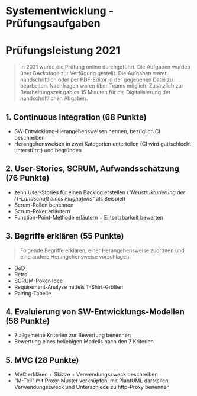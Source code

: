 Systementwicklung - Prüfungsaufgaben
===================================

# Prüfungsleistung 2021

> In 2021 wurde die Prüfung online durchgeführt. Die Aufgaben wurden über BAckstage zur Verfügung gestellt.
> Die Aufgaben waren handschriftlich oder per PDF-Editor in der gegebenen Datei zu bearbeiten.
> Nachfragen waren über Teams möglich. Zusätzlich zur Bearbeitungszeit gab es 15 Minuten für die Digitalisierung der handschriftlichen Abgaben.

## 1. Continuous Integration (68 Punkte)

- SW-Entwicklung-Herangehensweisen nennen, bezüglich CI beschreiben
- Herangehensweisen in zwei Kategorien unterteilen (CI wird gut/schlecht unterstützt) und begründen

## 2. User-Stories, SCRUM, Aufwandsschätzung (76 Punkte)

- zehn User-Stories für einen Backlog erstellen (*"Neustrukturierung der IT-Landschaft eines Flughafens"* als Beispiel)
- Scrum-Rollen benennen
- Scrum-Poker erläutern
- Function-Point-Methode erläutern + Einsetzbarkeit bewerten

## 3. Begriffe erklären (55 Punkte)

> Folgende Begriffe erklären, einer Herangehensweise zuordnen und eine andere Herangehensweise vorschlagen

- DoD
- Retro
- SCRUM-Poker-Idee
- Requirement-Analyse mittels T-Shirt-Größen
- Pairing-Tabelle

## 4. Evaluierung von SW-Entwicklungs-Modellen (58 Punkte)

- 7 allgemeine Kriterien zur Bewertung benennen
- Bewertung eines beliebigen Modells nach den 7 Kriterien

## 5. MVC (28 Punkte)

- MVC erklären + Skizze + Verwendungszweck beschreiben
- "M-Teil" mit Proxy-Muster verknüpfen, mit PlantUML darstellen, Verwendungszweck und Unterschiede zu http-Proxy benennen
